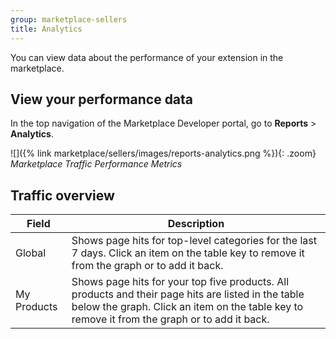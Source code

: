 ```yaml
---
group: marketplace-sellers
title: Analytics
---
```


You can view data about the performance of your extension in the marketplace.

## View your performance data

In the top navigation of the Marketplace Developer portal, go to **Reports** >  **Analytics**.

![]({% link marketplace/sellers/images/reports-analytics.png %}){: .zoom}
_Marketplace Traffic Performance Metrics_

## Traffic overview

|Field|Description|
|------|-----------|
|Global|Shows page hits for top-level categories for the last 7 days. Click an item on the table key to remove it from the graph or to add it back.|
|My Products|Shows page hits for your top five products. All products and their page hits are listed in the table below the graph. Click an item on the table key to remove it from the graph or to add it back.|
